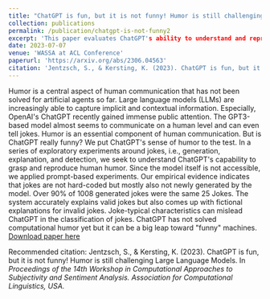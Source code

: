 ```yaml
---
title: "ChatGPT is fun, but it is not funny! Humor is still challenging Large Language Models"
collection: publications
permalink: /publication/chatgpt-is-not-funny2
excerpt: 'This paper evaluates ChatGPT's ability to understand and reproduce human humor through exploratory experiments..'
date: 2023-07-07
venue: 'WASSA at ACL Conference'
paperurl: 'https://arxiv.org/abs/2306.04563'
citation: 'Jentzsch, S., & Kersting, K. (2023). ChatGPT is fun, but it is not funny! Humor is still challenging Large Language Models. In <i>Proceedings of the 14th Workshop in Computational Approaches to Subjectivity and Sentiment Analysis. Association for Computational Linguistics, USA.<i>'
---
```

Humor is a central aspect of human communication that has not been solved for artificial agents so far. Large language models (LLMs) are increasingly able to capture implicit and contextual information. Especially, OpenAI's ChatGPT recently gained immense public attention. The GPT3-based model almost seems to communicate on a human level and can even tell jokes. Humor is an essential component of human communication. But is ChatGPT really funny? We put ChatGPT's sense of humor to the test. In a series of exploratory experiments around jokes, i.e., generation, explanation, and detection, we seek to understand ChatGPT's capability to grasp and reproduce human humor. Since the model itself is not accessible, we applied prompt-based experiments. Our empirical evidence indicates that jokes are not hard-coded but mostly also not newly generated by the model. Over 90% of 1008 generated jokes were the same 25 Jokes. The system accurately explains valid jokes but also comes up with fictional explanations for invalid jokes. Joke-typical characteristics can mislead ChatGPT in the classification of jokes. ChatGPT has not solved computational humor yet but it can be a big leap toward "funny" machines. 
[Download paper here](https://arxiv.org/abs/2306.04563)

Recommended citation: Jentzsch, S., & Kersting, K. (2023). ChatGPT is fun, but it is not funny! Humor is still challenging Large Language Models. In <i>Proceedings of the 14th Workshop in Computational Approaches to Subjectivity and Sentiment Analysis. Association for Computational Linguistics, USA.<i>